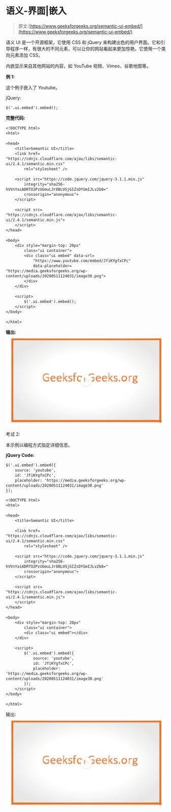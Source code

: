 # 语义-界面|嵌入

> 原文:[https://www.geeksforgeeks.org/semantic-ui-embed/](https://www.geeksforgeeks.org/semantic-ui-embed/)

语义 UI 是一个开源框架，它使用 CSS 和 jQuery 来构建出色的用户界面。它和引导程序一样，有很大的不同元素，可以让你的网站看起来更加惊艳。它使用一个类向元素添加 CSS。

内嵌显示来自其他网站的内容，如 YouTube 视频、Vimeo、谷歌地图等。

**例 1:**

这个例子嵌入了 Youtube。

jQuery:

```
$('.ui.embed').embed();

```

**完整代码:**

```
<!DOCTYPE html>
<html>

<head>
    <title>Semantic UI</title>
    <link href=
"https://cdnjs.cloudflare.com/ajax/libs/semantic-ui/2.4.1/semantic.min.css"
        rel="stylesheet" />

    <script src="https://code.jquery.com/jquery-3.1.1.min.js"
        integrity="sha256-hVVnYaiADRTO2PzUGmuLJr8BLUSjGIZsDYGmIJLv2b8="
        crossorigin="anonymous">
    </script>

    <script src=
"https://cdnjs.cloudflare.com/ajax/libs/semantic-ui/2.4.1/semantic.min.js">
    </script>
</head>

<body>
    <div style="margin-top: 20px"
        class="ui container">
        <div class="ui embed" data-url=
            "https://www.youtube.com/embed/JfiKYgfxCPc"
            data-placeholder=
"https://media.geeksforgeeks.org/wp-content/uploads/20200511124031/image30.png">
        </div>
    </div>

    <script>
        $('.ui.embed').embed();
    </script>
</body>

</html>
```

**输出:**
![](img/ad0295e9d6c79df164347d60947b8d5e.png)

考试 2:

本示例以编程方式指定详细信息。

**jQuery Code:**

```
$('.ui.embed').embed({
    source: 'youtube',
    id: 'JfiKYgfxCPc',
    placeholder: 'https://media.geeksforgeeks.org/wp-content/uploads/20200511124031/image30.png'
});
```

```
<!DOCTYPE html>
<html>

<head>
    <title>Semantic UI</title>

    <link href=
"https://cdnjs.cloudflare.com/ajax/libs/semantic-ui/2.4.1/semantic.min.css"
        rel="stylesheet" />

    <script src="https://code.jquery.com/jquery-3.1.1.min.js"
        integrity="sha256-hVVnYaiADRTO2PzUGmuLJr8BLUSjGIZsDYGmIJLv2b8="
        crossorigin="anonymous">
    </script>

    <script src=
"https://cdnjs.cloudflare.com/ajax/libs/semantic-ui/2.4.1/semantic.min.js">
    </script>
</head>

<body>
    <div style="margin-top: 20px" 
        class="ui container">
        <div class="ui embed"></div>
    </div>

    <script>
        $('.ui.embed').embed({
            source: 'youtube',
            id: 'JfiKYgfxCPc',
            placeholder:
'https://media.geeksforgeeks.org/wp-content/uploads/20200511124031/image30.png'
        });
    </script>
</body>

</html>
```

输出:
![](img/edaf3f42f706d7eb6cde497f7fb15195.png)